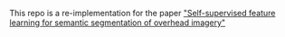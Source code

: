 This repo is a re-implementation for the paper ["Self-supervised feature learning for semantic segmentation of overhead imagery"](https://www.researchgate.net/publication/327546680_Self-Supervised_Feature_Learning_for_Semantic_Segmentation_of_Overhead_Imagery)



